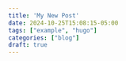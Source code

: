```yaml
---
title: 'My New Post'
date: 2024-10-25T15:08:15-05:00
tags: ["example", "hugo"]
categories: ["blog"]
draft: true
---
```

